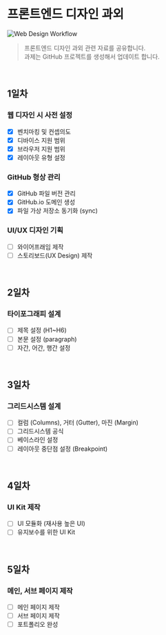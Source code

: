 # 프론트엔드 디자인 과외
![Web Design Workflow](https://i.imgur.com/Qh7nkfG.png)
> 프론트엔드 디자인 과외 관련 자료를 공유합니다. <br>
> 과제는 GitHub 프로젝트를 생성해서 업데이트 합니다.

<br>

## 1일차

### 웹 디자인 시 사전 설정
- [x] 벤치마킹 및 컨셉의도
- [x] 디바이스 지원 범위
- [x] 브라우저 지원 범위
- [x] 레이아웃 유형 설정

### GitHub 형상 관리
- [x] GitHub 파일 버전 관리
- [x] GitHub.io 도메인 생성
- [x] 파일 가상 저장소 동기화 (sync)

### UI/UX 디자인 기획
- [ ] 와이어프래임 제작
- [ ] 스토리보드(UX Design) 제작

<br>

## 2일차

### 타이포그래피 설계
- [ ] 제목 설정 (H1~H6)
- [ ] 본문 설정 (paragraph)
- [ ] 자간, 어간, 행간 설정

<br>

## 3일차

### 그리드시스템 설계
- [ ] 컬럼 (Columns), 거터 (Gutter), 마진 (Margin)
- [ ] 그리드시스템 공식
- [ ] 베이스라인 설정
- [ ] 레이아웃 중단점 설정 (Breakpoint)

<br>

## 4일차

### UI Kit 제작
- [ ] UI 모듈화 (재사용 높은 UI)
- [ ] 유지보수를 위한 UI Kit

<br>

## 5일차

### 메인, 서브 페이지 제작
- [ ] 메인 페이지 제작
- [ ] 서브 페이지 제작
- [ ] 포트폴리오 완성
